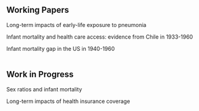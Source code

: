 ## Working Papers

Long-term impacts of early-life exposure to pneumonia

Infant mortality and health care access: evidence from Chile in 1933-1960

Infant mortality gap in the US in 1940-1960<br/><br/>

## Work in Progress

Sex ratios and infant mortality

Long-term impacts of health insurance coverage
